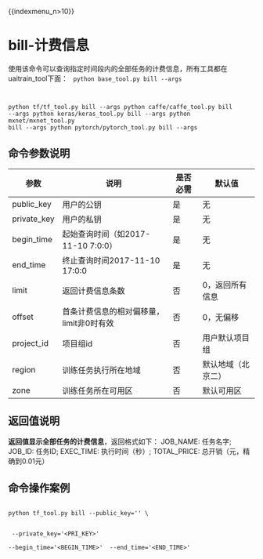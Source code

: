{{indexmenu_n>10}}



# bill-计费信息
使用该命令可以查询指定时间段内的全部任务的计费信息，所有工具都在uaitrain\_tool下面：
<code>
python base_tool.py bill --args

python tf/tf_tool.py bill --args
python caffe/caffe_tool.py bill --args
python keras/keras_tool.py bill --args
python mxnet/mxnet_tool.py bill --args
python pytorch/pytorch_tool.py bill --args
</code>

## 命令参数说明
| 参数 | 说明 | 是否必需 | 默认值 |
| ---- | ---- | -------- | ------ |
| public\_key   | 用户的公钥                      | 是      | 无           |
| private\_key  | 用户的私钥                      | 是      | 无           |
| begin\_time   | 起始查询时间（如2017-11-10 7:0:0）  | 是  | 无         |
| end\_time     | 终止查询时间2017-11-10 17:0:0    | 是      | 无            |
| limit		| 返回计费信息条数		  | 否  | 0，返回所有信息 |
| offset 	| 首条计费信息的相对偏移量，limit非0时有效         | 否 | 0，无偏移 |
| project\_id   | 项目组id                      | 否      | 用户默认项目组     |
| region        | 训练任务执行所在地域                 | 否      | 默认地域（北京二）   |
| zone          | 训练任务所在可用区                  | 否      | 默认可用区  |

## 返回值说明
**返回值显示全部任务的计费信息**，返回格式如下：
JOB\_NAME: 任务名字; JOB\_ID: 任务ID; EXEC\_TIME: 执行时间（秒）; TOTAL\_PRICE: 总开销（元，精确到0.01元）

## 命令操作案例
<code>
python tf_tool.py bill --public_key='<PUB_KEY>' \

​    --private_key='<PRI_KEY>' \
​    --begin_time='<BEGIN_TIME>'
​    --end_time='<END_TIME>'
</code>

